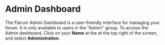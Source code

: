 # Admin Dashboard

The Flarum Admin Dashboard is a user-friendly interface for managing your forum.
It is only available to users in the "Admin" group.
To access the Admin dashboard, Click on your **Name** at the at the top right of the screen, and select **Administration**.
